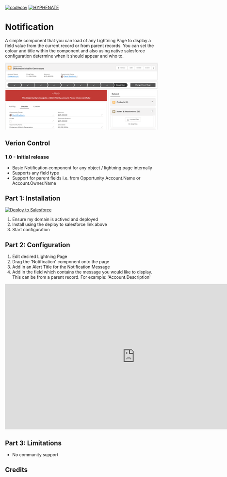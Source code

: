 [![codecov](https://codecov.io/gh/HYPHENATE/Notification/branch/master/graph/badge.svg)](https://codecov.io/gh/HYPHENATE/Notification)
[![HYPHENATE](https://circleci.com/gh/HYPHENATE/Notification.svg?style=svg&&circle-token=297c83f424a06b21dc3b4fa042318223464f67d7)](https://circleci.com/gh/HYPHENATE/Notification)

# Notification

A simple component that you can load of any Lightning Page to display a field value from the current record or from parent records. You can set the colour and title within the component and also using native salesforce configuration determine when it should appear and who to.

<img src="https://github.com/HYPHENATE/Notification/blob/master/NotificationComponent.png?raw=true" width="800px"/>

## Verion Control

### 1.0 - Initial release
- Basic Notification component for any object / lightning page internally
- Supports any field type
- Support for parent fields i.e. from Opportunity Account.Name or Account.Owner.Name

## Part 1: Installation

<a href="https://githubsfdeploy.herokuapp.com?owner=HYPHENATE&repo=Notification">
  <img alt="Deploy to Salesforce"
       src="https://raw.githubusercontent.com/afawcett/githubsfdeploy/master/deploy.png">
</a>

1. Ensure my domain is actived and deployed
2. Install using the deploy to salesforce link above
3. Start configuration

## Part 2: Configuration

1. Edit desired Lightning Page
2. Drag the 'Notification' component onto the page
3. Add in an Alert Title for the Notification Message
4. Add in the field which contains the message you would like to display. This can be from a parent record. For example: 'Account.Description'

<iframe width="853" height="480" src="https://web.microsoftstream.com/embed/video/6aa88747-273b-42cb-95b6-87d10ee7908b?autoplay=false&amp;showinfo=true" allowfullscreen style="border:none;"></iframe>

## Part 3: Limitations
- No community support

## Credits

